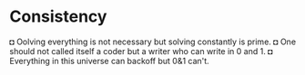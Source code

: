# Consistency
◘ Oolving everything is not necessary but  solving constantly is prime.
◘ One should not called itself a coder but a writer who can write in 0 and 1. 
◘ Everything in this universe can backoff but 0&1 can't.
